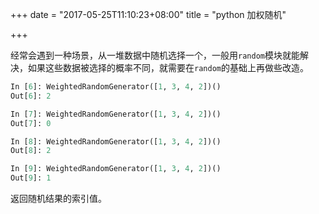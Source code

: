 +++
date = "2017-05-25T11:10:23+08:00"
title = "python 加权随机"

+++

经常会遇到一种场景，从一堆数据中随机选择一个，一般用`random`模块就能解决，如果这些数据被选择的概率不同，就需要在`random`的基础上再做些改造。

<script src="https://gist.github.com/c1ay/8a89ebc4b6655f668d2390ef0779ee50.js"></script>



```python
In [6]: WeightedRandomGenerator([1, 3, 4, 2])()
Out[6]: 2

In [7]: WeightedRandomGenerator([1, 3, 4, 2])()
Out[7]: 0

In [8]: WeightedRandomGenerator([1, 3, 4, 2])()
Out[8]: 2

In [9]: WeightedRandomGenerator([1, 3, 4, 2])()
Out[9]: 1
```

返回随机结果的索引值。
